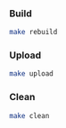 ### Build
```bash
make rebuild
```

### Upload
```bash
make upload
```

### Clean
```bash
make clean
```